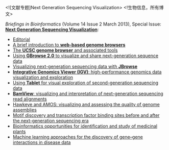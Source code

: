 <![文献专题]Next Generation Sequencing Visualization>
<!生物信息，所有博文>

*Briefings in Bioinformatics* (Volume 14 Issue 2 March 2013), Special Issue: **[Next Generation Sequencing Visualization](http://bib.oxfordjournals.org/content/14/2.toc)**:

* [Editorial](http://bib.oxfordjournals.org/content/14/2/129.full)
* [A brief introduction to **web-based genome browsers**](http://bib.oxfordjournals.org/content/14/2/131.full)
* [The **UCSC genome browser** and associated tools](http://bib.oxfordjournals.org/content/14/2/144.full)
* [Using **GBrowse 2.0** to visualize and share next-generation sequence data](http://bib.oxfordjournals.org/content/14/2/162.full)
* [Visualizing next-generation sequencing data with **JBrowse**](http://bib.oxfordjournals.org/content/14/2/172.full)
* [**Integrative Genomics Viewer (IGV)**: high-performance genomics data visualization and exploration](http://bib.oxfordjournals.org/content/14/2/178.full)
* [Using **Tablet** for visual exploration of second-generation sequencing data](http://bib.oxfordjournals.org/content/14/2/193.full)
* [**BamView**: visualizing and interpretation of next-generation sequencing read alignments](http://bib.oxfordjournals.org/content/14/2/203.full)
* [Hawkeye and AMOS: visualizing and assessing the quality of genome assemblies](http://bib.oxfordjournals.org/content/14/2/213.full)
* [Motif discovery and transcription factor binding sites before and after the next-generation sequencing era](http://bib.oxfordjournals.org/content/14/2/225.full)
* [Bioinformatics opportunities for identification and study of medicinal plants](http://bib.oxfordjournals.org/content/14/2/238.full)
* [Machine learning approaches for the discovery of gene–gene interactions in disease data](http://bib.oxfordjournals.org/content/14/2/251.full)